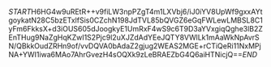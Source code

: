 $START$H6HG4w9uREtR++v9fiLW3npPZgT4m1LXVbj6/iJ0iYV8UpWf9gxxAYtgoykatN28C5bzETxlfSis0CZchN198JdTVL85bQVGZ6eGqFWLewLMBSL8C1yFm6FkksX+d3iOUS605dJoogkyE1UmRxF4wS9c6T9D3aYVxgiqQghe3lB2ZEnTHug9NaZgHqKZwI1S2Pjc9l2uXJZdAdYEeJQTY8VWlLk1mAaWkNpAvrSN/QBkkOudZRHn9of/vvDQVA0bAdaZ2gjug2WEAS2MGE+rCTiQeRi11NxMPjNA+YWI1iwa6MAo7AhrGvezH4sOQXk9zLeBRAEZbG4Q6aiHTNicjQ==$END$